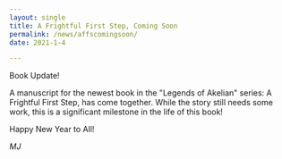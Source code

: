 ```yaml
---
layout: single
title: A Frightful First Step, Coming Soon
permalink: /news/affscomingsoon/
date: 2021-1-4

---
```


Book Update!

A manuscript for the newest book in the "Legends of Akelian" series: A Frightful First Step, has come together. While
the story still needs some work, this is a significant milestone in the life of this book!

Happy New Year to All!

_MJ_
